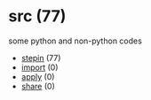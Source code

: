 # src (77)
some python and non-python codes

+ [stepin](stepin/README.md) (77)
+ [import](import/README.md) (0)
+ [apply](apply/README.md) (0)
+ [share](share/README.md) (0)
